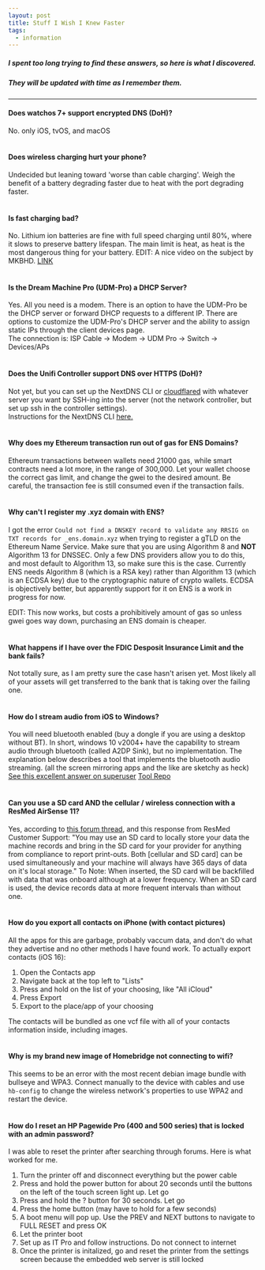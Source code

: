 ```yaml
---
layout: post
title: Stuff I Wish I Knew Faster
tags:
  - information
---
```


##### I spent too long trying to find these answers, so here is what I discovered.
##### They will be updated with time as I remember them.
---

  
#### Does watchos 7+ support encrypted DNS (DoH)?
No. only iOS, tvOS, and macOS
<br/><br/>

####  Does wireless charging hurt your phone?
Undecided but leaning toward 'worse than cable charging'. Weigh the benefit of a battery degrading faster due to heat with the port degrading faster. 
<br/><br/>

#### Is fast charging bad?
 No. Lithium ion batteries are fine with full speed charging until 80%, where it slows to preserve battery lifespan. The main limit is heat, as heat is the most dangerous thing for your battery. EDIT: A nice video on the subject by MKBHD. [LINK](https://www.youtube.com/watch?v=UpqaQR4ikig)
<br/><br/>

#### Is the Dream Machine Pro (UDM-Pro) a DHCP Server?
Yes. All you need is a modem. There is an option to have the UDM-Pro be the DHCP server or forward DHCP requests to a different IP. There are options to customize the UDM-Pro's DHCP server and the ability to assign static IPs through the client devices page.  
The connection is: ISP Cable -> Modem -> UDM Pro -> Switch -> Devices/APs
<br/><br/>

#### Does the Unifi Controller support DNS over HTTPS (DoH)?
Not yet, but you can set up the NextDNS CLI or [cloudflared](https://developers.cloudflare.com/1.1.1.1/dns-over-https/cloudflared-proxy/) with whatever server you want by SSH-ing into the server (not the network controller, but set up ssh in the controller settings).  
Instructions for the NextDNS CLI [here.](https://github.com/nextdns/nextdns/wiki/UnifiOS)
<br/><br/>

#### Why does my Ethereum transaction run out of gas for ENS Domains?
Ethereum transactions between wallets need 21000 gas, while smart contracts need a lot more, in the range of 300,000. Let your wallet choose the correct gas limit, and change the gwei to the desired amount.
Be careful, the transaction fee is still consumed even if the transaction fails.
<br/><br/>

#### Why can't I register my .xyz domain with ENS?
I got the error `Could not find a DNSKEY record to validate any RRSIG on TXT records for _ens.domain.xyz` when trying to register a gTLD on the Ethereum Name Service. Make sure that you are using Algorithm 8 and **NOT** Algorithm 13 for DNSSEC. Only a few DNS providers allow you to do this, and most default to Algorithm 13, so make sure this is the case. 
Currently ENS needs Algorithm 8 (which is a RSA key) rather than Algorithm 13 (which is an ECDSA key) due to the cryptographic nature of crypto wallets. 
ECDSA is objectively better, but apparently support for it on ENS is a work in progress for now.

EDIT: This now works, but costs a prohibitively amount of gas so unless gwei goes way down, purchasing an ENS domain is cheaper.
<br/><br/>

#### What happens if I have over the FDIC Desposit Insurance Limit and the bank fails?
Not totally sure, as I am pretty sure the case hasn't arisen yet. Most likely all of your assets will get transferred to the bank that is taking over the failing one.
<br/><br/>

#### How do I stream audio from iOS to Windows?
You will need bluetooth enabled (buy a dongle if you are using a desktop without BT). In short, windows 10 v2004+ have the capability to stream audio through bluetooth (called A2DP Sink), but no implementation. The explanation below describes a tool that implements the bluetooth audio streaming. (all the screen mirroring apps and the like are sketchy as heck)
[See this excellent answer on superuser](https://superuser.com/questions/1199132/is-there-any-way-to-make-windows-10-act-as-a-a2dp-sink)
[Tool Repo](https://github.com/ysc3839/AudioPlaybackConnector)
<br/><br/>

#### Can you use a SD card AND the cellular / wireless connection with a ResMed AirSense 11?
Yes, according to [this forum thread](http://www.apneaboard.com/forums/Thread-ResMed-Airsense11-software), and this response from ResMed Customer Support:
"You may use an SD card to locally store your data the machine records and bring in the SD card for your provider for anything from compliance to report print-outs. Both [cellular and SD card] can be used simultaneously and your machine will always have 365 days of data on it's local storage."
To Note: When inserted, the SD card will be backfilled with data that was onboard although at a lower frequency. When an SD card is used, the device records data at more frequent intervals than without one.
<br/><br/>

#### How do you export all contacts on iPhone (with contact pictures)
All the apps for this are garbage, probably vaccum data, and don't do what they advertise and no other methods I have found work. To actually export contacts (iOS 16):
1. Open the Contacts app
2. Navigate back at the top left to "Lists"
3. Press and hold on the list of your choosing, like "All iCloud"
4. Press Export
5. Export to the place/app of your choosing

The contacts will be bundled as one vcf file with all of your contacts information inside, including images.
<br/><br/>

#### Why is my brand new image of Homebridge not connecting to wifi?
This seems to be an error with the most recent debian image bundle with bullseye and WPA3. Connect manually to the device with cables and use `hb-config` to change the wireless network's properties to use WPA2 and restart the device.
<br/><br/>


#### How do I reset an HP Pagewide Pro (400 and 500 series) that is locked with an admin password?
I was able to reset the printer after searching through forums. Here is what worked for me.
1. Turn the printer off and disconnect everything but the power cable
2. Press and hold the power button for about 20 seconds until the buttons on the left of the touch screen light up. Let go
3. Press and hold the ? button for 30 seconds. Let go
4. Press the home button (may have to hold for a few seconds)
5. A boot menu will pop up. Use the PREV and NEXT buttons to navigate to FULL RESET and press OK
6. Let the printer boot
7. Set up as IT Pro and follow instructions. Do not connect to internet
8. Once the printer is initalized, go and reset the printer from the settings screen because the embedded web server is still locked